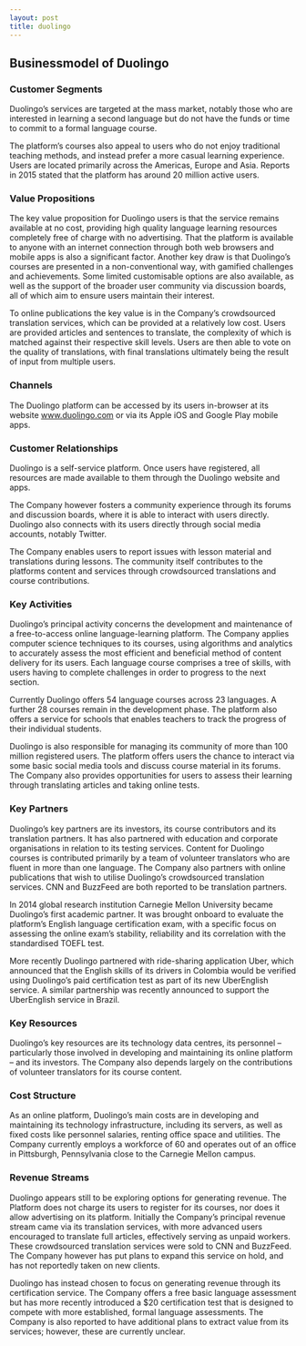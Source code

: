 ```yaml
---
layout: post
title: duolingo
---
```


Businessmodel of Duolingo
--------------------------

### Customer Segments

Duolingo’s services are targeted at the mass market, notably those who are interested in learning a second language but do not have the funds or time to commit to a formal language course.

The platform’s courses also appeal to users who do not enjoy traditional teaching methods, and instead prefer a more casual learning experience. Users are located primarily across the Americas, Europe and Asia. Reports in 2015 stated that the platform has around 20 million active users.

### Value Propositions

The key value proposition for Duolingo users is that the service remains available at no cost, providing high quality language learning resources completely free of charge with no advertising. That the platform is available to anyone with an internet connection through both web browsers and mobile apps is also a significant factor. Another key draw is that Duolingo’s courses are presented in a non-conventional way, with gamified challenges and achievements. Some limited customisable options are also available, as well as the support of the broader user community via discussion boards, all of which aim to ensure users maintain their interest.

To online publications the key value is in the Company’s crowdsourced translation services, which can be provided at a relatively low cost. Users are provided articles and sentences to translate, the complexity of which is matched against their respective skill levels. Users are then able to vote on the quality of translations, with final translations ultimately being the result of input from multiple users.

### Channels

The Duolingo platform can be accessed by its users in-browser at its website www.duolingo.com or via its Apple iOS and Google Play mobile apps.

### Customer Relationships

Duolingo is a self-service platform. Once users have registered, all resources are made available to them through the Duolingo website and apps.

The Company however fosters a community experience through its forums and discussion boards, where it is able to interact with users directly. Duolingo also connects with its users directly through social media accounts, notably Twitter.

The Company enables users to report issues with lesson material and translations during lessons. The community itself contributes to the platforms content and services through crowdsourced translations and course contributions.

### Key Activities

Duolingo’s principal activity concerns the development and maintenance of a free-to-access online language-learning platform. The Company applies computer science techniques to its courses, using algorithms and analytics to accurately assess the most efficient and beneficial method of content delivery for its users. Each language course comprises a tree of skills, with users having to complete challenges in order to progress to the next section.

Currently Duolingo offers 54 language courses across 23 languages. A further 28 courses remain in the development phase. The platform also offers a service for schools that enables teachers to track the progress of their individual students.

Duolingo is also responsible for managing its community of more than 100 million registered users. The platform offers users the chance to interact via some basic social media tools and discuss course material in its forums. The Company also provides opportunities for users to assess their learning through translating articles and taking online tests.

### Key Partners

Duolingo’s key partners are its investors, its course contributors and its translation partners. It has also partnered with education and corporate organisations in relation to its testing services. Content for Duolingo courses is contributed primarily by a team of volunteer translators who are fluent in more than one language. The Company also partners with online publications that wish to utilise Duolingo’s crowdsourced translation services. CNN and BuzzFeed are both reported to be translation partners.

In 2014 global research institution Carnegie Mellon University became Duolingo’s first academic partner. It was brought onboard to evaluate the platform’s English language certification exam, with a specific focus on assessing the online exam’s stability, reliability and its correlation with the standardised TOEFL test.

More recently Duolingo partnered with ride-sharing application Uber, which announced that the English skills of its drivers in Colombia would be verified using Duolingo’s paid certification test as part of its new UberEnglish service. A similar partnership was recently announced to support the UberEnglish service in Brazil.

### Key Resources

Duolingo’s key resources are its technology data centres, its personnel – particularly those involved in developing and maintaining its online platform – and its investors. The Company also depends largely on the contributions of volunteer translators for its course content.

### Cost Structure

As an online platform, Duolingo’s main costs are in developing and maintaining its technology infrastructure, including its servers, as well as fixed costs like personnel salaries, renting office space and utilities. The Company currently employs a workforce of 60 and operates out of an office in Pittsburgh, Pennsylvania close to the Carnegie Mellon campus.

### Revenue Streams

Duolingo appears still to be exploring options for generating revenue. The Platform does not charge its users to register for its courses, nor does it allow advertising on its platform. Initially the Company’s principal revenue stream came via its translation services, with more advanced users encouraged to translate full articles, effectively serving as unpaid workers. These crowdsourced translation services were sold to CNN and BuzzFeed. The Company however has put plans to expand this service on hold, and has not reportedly taken on new clients.

Duolingo has instead chosen to focus on generating revenue through its certification service. The Company offers a free basic language assessment but has more recently introduced a $20 certification test that is designed to compete with more established, formal language assessments. The Company is also reported to have additional plans to extract value from its services; however, these are currently unclear.
